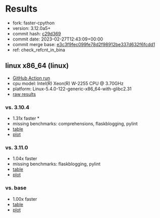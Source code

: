 # Results

- fork: faster-cpython
- version: 3.12.0a5+
- commit hash: [c29d369](https://github.com/faster%2dcpython/cpython/commit/c29d369)
- commit date: 2023-02-27T12:43:09+00:00
- commit merge base: [e3c3f9fec099fe78d2f98912be337d632f6fcdd1](https://github.com/faster%2dcpython/cpython/commit/e3c3f9fec099fe78d2f98912be337d632f6fcdd1)
- ref: check_refcnt_in_bina

## linux x86_64 (linux)

- [GitHub Action run](https://github.com/faster-cpython/benchmarking/actions/runs/4282488993)
- cpu model: Intel(R) Xeon(R) W-2255 CPU @ 3.70GHz
- platform: Linux-5.4.0-122-generic-x86_64-with-glibc2.31
- [raw results](bm-20230227-linux-x86_64-faster%252dcpython-check_refcnt_in_bina-3.12.0a5%2B-c29d369.json)

### vs. 3.10.4

- 1.31x faster \*
- missing benchmarks: comprehensions, flaskblogging, pylint
- [table](bm-20230227-linux-x86_64-faster%252dcpython-check_refcnt_in_bina-3.12.0a5%2B-c29d369-vs-3.10.4.md)
- [plot](bm-20230227-linux-x86_64-faster%252dcpython-check_refcnt_in_bina-3.12.0a5%2B-c29d369-vs-3.10.4.png)

### vs. 3.11.0

- 1.04x faster
- missing benchmarks: flaskblogging, pylint
- [table](bm-20230227-linux-x86_64-faster%252dcpython-check_refcnt_in_bina-3.12.0a5%2B-c29d369-vs-3.11.0.md)
- [plot](bm-20230227-linux-x86_64-faster%252dcpython-check_refcnt_in_bina-3.12.0a5%2B-c29d369-vs-3.11.0.png)

### vs. base

- 1.00x faster
- [table](bm-20230227-linux-x86_64-faster%252dcpython-check_refcnt_in_bina-3.12.0a5%2B-c29d369-vs-base.md)
- [plot](bm-20230227-linux-x86_64-faster%252dcpython-check_refcnt_in_bina-3.12.0a5%2B-c29d369-vs-base.png)


